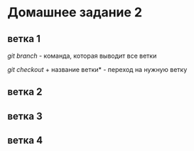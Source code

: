 # Домашнее задание 2
## ветка 1
*git branch* - команда, которая выводит все ветки

*git checkout* + название ветки* - переход на нужную ветку
## ветка 2


## ветка 3


## ветка 4